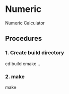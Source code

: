 # Numeric
Numeric Calculator

## Procedures
### 1. Create build directory
cd build
cmake ..
### 2. make
make
